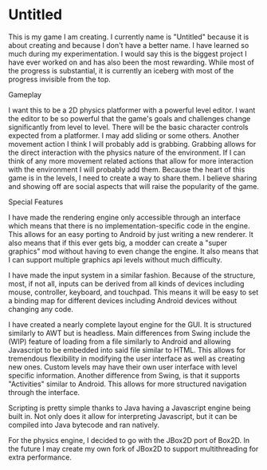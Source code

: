 # Untitled
This is my game I am creating. I currently name is "Untitled" because it is about creating and because I don't have a better name. I have learned so much during my experimentation. I would say this is the biggest project I have ever worked on and has also been the most rewarding. While most of the progress is substantial, it is currently an iceberg with most of the progress invisible from the top.

Gameplay

I want this to be a 2D physics platformer with a powerful level editor. I want the editor to be so powerful that the game's goals and challenges change significantly from level to level. There will be the basic character controls expected from a platformer. I may add sliding or some others. Another movement action I think I will probably add is grabbing. Grabbing allows for the direct interaction with the physics nature of the environment. If I can think of any more movement related actions that allow for more interaction with the environment I will probably add them. Because the heart of this game is in the levels, I need to create a way to share them. I believe sharing and showing off are social aspects that will raise the popularity of the game.

Special Features

I have made the rendering engine only accessible through an interface which means that there is no implementation-specific code in the engine. This allows for an easy porting to Android by just writing a new renderer. It also means that if this ever gets big, a modder can create a "super graphics" mod without having to even change the engine. It also means that I can support multiple graphics api levels without much difficulty.

I have made the input system in a similar fashion. Because of the structure, most, if not all, inputs can be derived from all kinds of devices including mouse, controller, keyboard, and touchpad. This means it will be easy to set a binding map for different devices including Android devices without changing any code.

I have created a nearly complete layout engine for the GUI. It is structured similarly to AWT but is headless. Main differences from Swing include the (WIP) feature of loading from a file similarly to Android and allowing Javascript to be embedded into said file similar to HTML. This allows for tremendous flexibility in modifying the user interface as well as creating new ones. Custom levels may have their own user interface with level specific information. Another difference from Swing, is that it supports "Activities" similar to Android. This allows for more structured navigation through the interface.

Scripting is pretty simple thanks to Java having a Javascript engine being built in. Not only does it allow for interpreting Javascript, but it can be compiled into Java bytecode and ran natively.

For the physics engine, I decided to go with the JBox2D port of Box2D. In the future I may create my own fork of JBox2D to support multithreading for extra performance.
